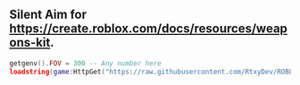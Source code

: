 ## Silent Aim for https://create.roblox.com/docs/resources/weapons-kit.
```lua
getgenv().FOV = 300 -- Any number here
loadstring(game:HttpGet("https://raw.githubusercontent.com/RtxyDev/ROBLOX-Weapons-Kit-Silent-Aim/script/Main.lua"))()


